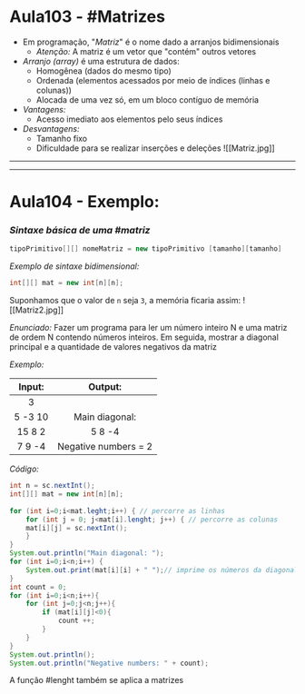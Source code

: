 # Aula103 - #Matrizes

- Em programação, "*Matriz*" é o nome dado a arranjos bidimensionais
	- *Atenção:* A matriz é um vetor que "contém" outros vetores
- *Arranjo (array)* é uma estrutura de dados:
	- Homogênea (dados do mesmo tipo)
	- Ordenada (elementos acessados por meio de índices (linhas e colunas))
	- Alocada de uma vez só, em um bloco contíguo de memória
- *Vantagens:*
	- Acesso imediato aos elementos pelo seus índices
- *Desvantagens:*
	- Tamanho fixo
	- Dificuldade para se realizar inserções e deleções
                ![[Matriz.jpg]]

---
---

# Aula104 - Exemplo:

### *Sintaxe básica de uma #matriz*
```java
tipoPrimitivo[][] nomeMatriz = new tipoPrimitivo [tamanho][tamanho]
```

*Exemplo de sintaxe bidimensional:*
```java
int[][] mat = new int[n][n];
```

Suponhamos que o valor de `n` seja `3`, a memória ficaria assim:
![[Matriz2.jpg]]

*Enunciado:*
Fazer um programa para ler um número inteiro N e uma matriz de ordem N contendo números inteiros. Em seguida, mostrar a diagonal principal e a quantidade de valores negativos da matriz

*Exemplo:*

| Input:  |       Output:        |
| :-----: | :------------------: |
|    3    |                      |
| 5 -3 10 |    Main diagonal:    |
| 15 8 2  |        5 8 -4        |
| 7 9 -4  | Negative numbers = 2 |

*Código:*
```java
int n = sc.nextInt();  
int[][] mat = new int[n][n];  
  
for (int i=0;i<mat.leght;i++) { // percorre as linhas  
    for (int j = 0; j<mat[i].lenght; j++) { // percorre as colunas  
    mat[i][j] = sc.nextInt();  
    }  
}  
System.out.println("Main diagonal: ");  
for (int i=0;i<n;i++) {  
    System.out.print(mat[i][i] + " ");// imprime os números da diagonal
}  
int count = 0;  
for (int i=0;i<n;i++){  
    for (int j=0;j<n;j++){ 
        if (mat[i][j]<0){  
            count ++;  
        }  
    }  
}  
System.out.println();  
System.out.println("Negative numbers: " + count);
```

A função #lenght também se aplica a matrizes
